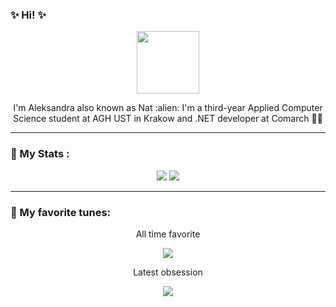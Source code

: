 ### ✨ Hi! ✨

<div id="header" align="center">
  <img src="https://static.wikia.nocookie.net/undertale/images/7/72/Napsta_sprite.png/revision/latest?cb=20160403150652&path-prefix=pl" width="100"/>
  <p>I'm Aleksandra also known as Nat :alien: I'm a third-year Applied Computer Science student at AGH UST in Krakow and .NET developer at Comarch 👩‍💻</p>
</div>

---

### :space_invader: My Stats :


<div align="center">
   <img class="img" src="https://github-readme-stats.vercel.app/api/top-langs/?username=natruszka&layout=compact&theme=vision-friendly-dark" />
 <img class="img" src="https://github-readme-stats-zeta-smoky.vercel.app/api?username=natruszka" />
</div>

---

### 🎵 My favorite tunes:
<div align="center">
<div><p>All time favorite</p>
  <img class="img" src="https://spotify-github-readme.vercel.app/api/spotify)](https://open.spotify.com/collection/tracks"/>
  <p>Latest obsession</p>
   <img class="img" src="https://spotify-github-readme.vercel.app/api/spotify)](https://open.spotify.com/collection/tracks"/>
</div>
<!--
**natruszka/natruszka** is a ✨ _special_ ✨ repository because its `README.md` (this file) appears on your GitHub profile.

Here are some ideas to get you started:

- 🔭 I’m currently working on ...
- 🌱 I’m currently learning ...
- 👯 I’m looking to collaborate on ...
- 🤔 I’m looking for help with ...
- 💬 Ask me about ...
- 📫 How to reach me: ...
- 😄 Pronouns: ...
- ⚡ Fun fact: ...
-->
